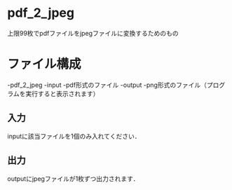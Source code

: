 # pdf_2_jpeg
上限99枚でpdfファイルをjpegファイルに変換するためのもの
# ファイル構成
-pdf_2_jpeg
  -input
   -pdf形式のファイル
  -output
   -png形式のファイル（プログラムを実行すると表示されます）

## 入力
inputに該当ファイルを1個のみ入れてください．

## 出力
outputにjpegファイルが1枚ずつ出力されます．
